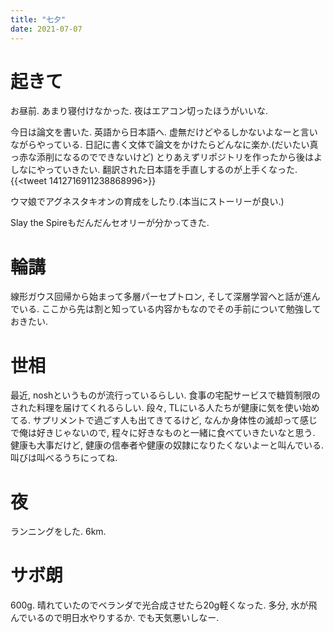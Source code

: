 ```yaml
---
title: "七夕"
date: 2021-07-07
---
```


# 起きて
お昼前. あまり寝付けなかった. 夜はエアコン切ったほうがいいな.

今日は論文を書いた. 英語から日本語へ. 虚無だけどやるしかないよなーと言いながらやっている. 日記に書く文体で論文をかけたらどんなに楽か.(だいたい真っ赤な添削になるのでできないけど)
とりあえずリポジトリを作ったから後はよしなにやっていきたい. 翻訳された日本語を手直しするのが上手くなった.
{{<tweet 1412716911238868996>}}


ウマ娘でアグネスタキオンの育成をしたり.(本当にストーリーが良い.)

Slay the Spireもだんだんセオリーが分かってきた.

# 輪講
線形ガウス回帰から始まって多層パーセプトロン, そして深層学習へと話が進んでいる. ここから先は割と知っている内容かもなのでその手前について勉強しておきたい.

# 世相
最近, noshというものが流行っているらしい. 食事の宅配サービスで糖質制限のされた料理を届けてくれるらしい. 段々, TLにいる人たちが健康に気を使い始めてる. サプリメントで過ごす人も出てきてるけど, なんか身体性の滅却って感じで俺は好きじゃないので, 程々に好きなものと一緒に食べていきたいなと思う. 健康も大事だけど, 健康の信奉者や健康の奴隷になりたくないよーと叫んでいる. 叫びは叫べるうちにってね.

# 夜
ランニングをした. 6km.
# サボ朗
600g. 晴れていたのでベランダで光合成させたら20g軽くなった. 多分, 水が飛んでいるので明日水やりするか. でも天気悪いしなー.